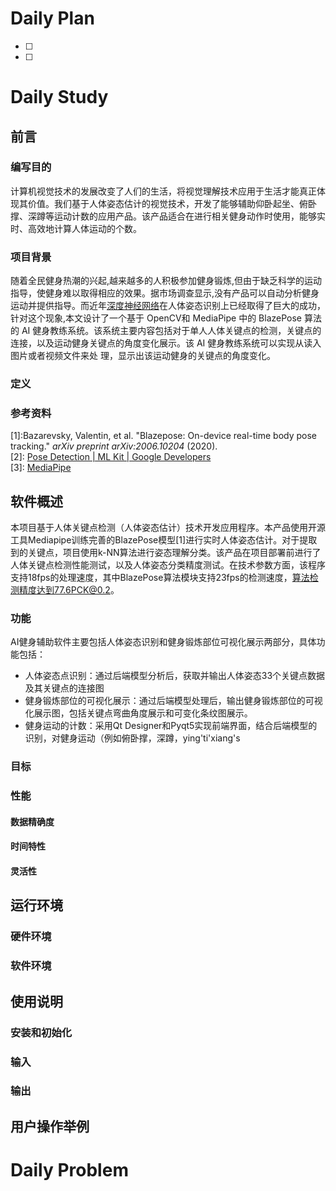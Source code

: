 # Daily Plan
- [ ] 
- [ ] 
# Daily Study
## 前言
### 编写目的
计算机视觉技术的发展改变了人们的生活，将视觉理解技术应用于生活才能真正体现其价值。我们基于人体姿态估计的视觉技术，开发了能够辅助仰卧起坐、俯卧撑、深蹲等运动计数的应用产品。该产品适合在进行相关健身动作时使用，能够实时、高效地计算人体运动的个数。
### 项目背景
随着全民健身热潮的兴起,越来越多的人积极参加健身锻炼,但由于缺乏科学的运动指导，使健身难以取得相应的效果。据市场调查显示,没有产品可以自动分析健身运动并提供指导。而近年[深度神经网络](https://so.csdn.net/so/search?q=%E6%B7%B1%E5%BA%A6%E7%A5%9E%E7%BB%8F%E7%BD%91%E7%BB%9C&spm=1001.2101.3001.7020)在人体姿态识别上已经取得了巨大的成功，针对这个现象,本文设计了一个基于 OpenCV和 MediaPipe 中的 BlazePose 算法的 AI 健身教练系统。该系统主要内容包括对于单人人体关键点的检测，关键点的连接，以及运动健身关键点的角度变化展示。该 AI 健身教练系统可以实现从读入图片或者视频文件来处 理，显示出该运动健身的关键点的角度变化。
### 定义
### 参考资料
[1]:Bazarevsky, Valentin, et al. "Blazepose: On-device real-time body pose tracking." _arXiv preprint arXiv:2006.10204_ (2020).  
[2]: [Pose Detection | ML Kit | Google Developers](https://developers.google.com/ml-kit/vision/pose-detection)  
[3]: [MediaPipe](https://mediapipe.dev/)

## 软件概述
本项目基于人体关键点检测（人体姿态估计）技术开发应用程序。本产品使用开源工具Mediapipe训练完善的BlazePose模型[1]进行实时人体姿态估计。对于提取到的关键点，项目使用k-NN算法进行姿态理解分类。该产品在项目部署前进行了人体关键点检测性能测试，以及人体姿态分类精度测试。在技术参数方面，该程序支持18fps的处理速度，其中BlazePose算法模块支持23fps的检测速度，算法检测精度达到77.6PCK@0.2。
### 功能
AI健身辅助软件主要包括人体姿态识别和健身锻炼部位可视化展示两部分，具体功能包括：
- 人体姿态点识别：通过后端模型分析后，获取并输出人体姿态33个关键点数据及其关键点的连接图
- 健身锻炼部位的可视化展示：通过后端模型处理后，输出健身锻炼部位的可视化展示图，包括关键点弯曲角度展示和可变化条纹图展示。
- 健身运动的计数：采用Qt Designer和Pyqt5实现前端界面，结合后端模型的识别，对健身运动（例如俯卧撑，深蹲，ying'ti'xiang's
### 目标

### 性能
#### 数据精确度
#### 时间特性
#### 灵活性
## 运行环境
### 硬件环境
### 软件环境

## 使用说明
### 安装和初始化
### 输入
### 输出
## 用户操作举例
# Daily Problem